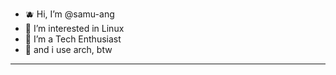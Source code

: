 - 🫐 Hi, I’m @samu-ang
- 📘 I’m interested in Linux
- 🔷 I’m a Tech Enthusiast
- 💙 and i use arch, btw

----------------------------
